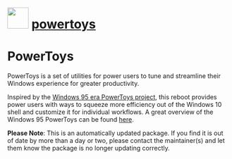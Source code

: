 ﻿# <img src="https://cdn.jsdelivr.net/gh/mkevenaar/chocolatey-packages@783a3b629ad9948830e24567739a7a884537d9a4/icons/powertoys.png" width="48" height="48"/> [powertoys](https://chocolatey.org/packages/powertoys)

# PowerToys

PowerToys is a set of utilities for power users to tune and streamline their Windows experience for greater productivity.

Inspired by the [Windows 95 era PowerToys project](https://en.wikipedia.org/wiki/Microsoft_PowerToys), this reboot provides power users with ways to squeeze more efficiency out of the Windows 10 shell and customize it for individual workflows.  A great overview of the Windows 95 PowerToys can be found [here](https://socket3.wordpress.com/2016/10/22/using-windows-95-powertoys/).

**Please Note**: This is an automatically updated package. If you find it is
out of date by more than a day or two, please contact the maintainer(s) and
let them know the package is no longer updating correctly.
